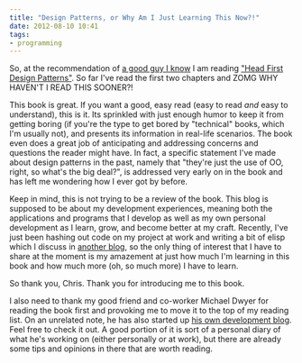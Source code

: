 ```yaml
---
title: "Design Patterns, or Why Am I Just Learning This Now?!"
date: 2012-08-10 10:41
tags: 
- programming
---
```

So, at the recommendation of [a good guy I know](http://www.chrisweldon.net) I am reading ["Head First Design Patterns"](http://www.headfirstlabs.com/books/hfdp/). So far I've read the first two chapters and ZOMG WHY HAVEN'T I READ THIS SOONER?!

This book is great. If you want a good, easy read (easy to read *and* easy to understand), this is it. Its sprinkled with just enough humor to keep it from getting boring (if you're the type to get bored by "technical" books, which I'm usually not), and presents its information in real-life scenarios. The book even does a great job of anticipating and addressing concerns and questions the reader might have. In fact, a specific statement I've made about design patterns in the past, namely that "they're just the use of OO, right, so what's the big deal?", is addressed very early on in the book and has left me wondering how I ever got by before.

Keep in mind, this is not trying to be a review of the book. This blog is supposed to be about my development experiences, meaning both the applications and programs that I develop as well as my own personal development as I learn, grow, and become better at my craft. Recently, I've just been hashing out code on my project at work and writing a bit of elisp which I discuss in [another blog](http://emacs-journey.blogspot.com/), so the only thing of interest that I have to share at the moment is my amazement at just how much I'm learning in this book and how much more (oh, so much more) I have to learn.

So thank you, Chris. Thank you for introducing me to this book. 

I also need to thank my good friend and co-worker Michael Dwyer for reading the book first and provoking me to move it to the top of my reading list. On an unrelated note, he has also started up [his own development blog](http://www.michaelmdwyer.com). Feel free to check it out. A good portion of it is sort of a personal diary of what he's working on (either personally or at work), but there are already some tips and opinions in there that are worth reading.
